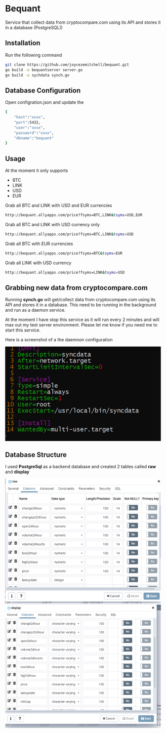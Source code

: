 # Bequant
Service that collect data from cryptocompare.com using its API and stores it in a database (PostgreSQL))

## Installation

Run the following command
```bash
git clone https://github.com/joycezemitchell/bequant.git 
go build -o bequantserver server.go
go build -o sychdata synch.go
```

## Database Configuration
Open configration.json and update the

```bash
{
    "host":"xxxx",
    "port":5432,
    "user":"xxxx",
    "password":"xxxx",
    "dbname":"bequant"
}
```


## Usage
At the moment it only supports 
- BTC
- LINK
- USD
- EUR

Grab all BTC and LINK with USD and EUR currencies
```sh
http://bequant.allyapps.com/price?fsyms=BTC,LINK&tsyms=USD,EUR
```
Grab all BTC and LINK with USD currency only
```sh
http://bequant.allyapps.com/price?fsyms=BTC,LINK&tsyms=USD
```
Grab all BTC with EUR currencies
```sh
http://bequant.allyapps.com/price?fsyms=BTC&tsyms=EUR
```

Grab all LINK with USD currency 
```sh
http://bequant.allyapps.com/price?fsyms=LINK&tsyms=USD
```

## Grabbing new data from cryptocompare.com
Running **synch.go** will get/collect data from cryptocompare.com using its API and stores it in a database. This need to be running in the background and run as a daemon service. 

At the moment I have stop this service as it will run every 2 minutes and will max out my test server environment.
Please let me know if you need me to start this service.

Here is a screenshot of a the daemnon configuration

![picture](images/im1.PNG)

## Database Structure
I used **PostgreSql** as a backend database and created 2 tables called **raw** and **display**

![picture](images/raw.PNG)
![picture](images/display.PNG)






